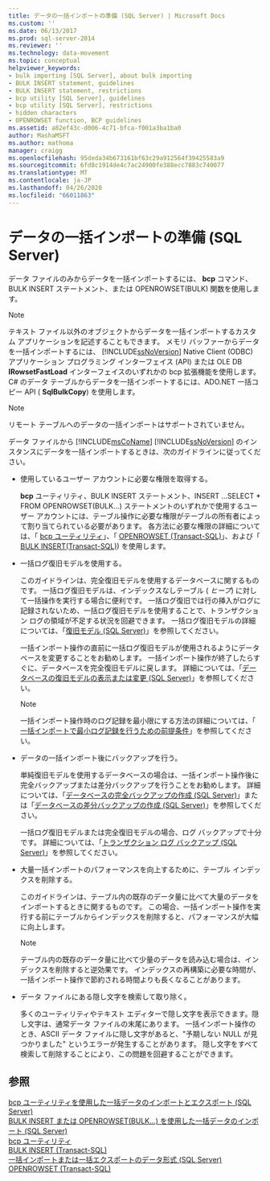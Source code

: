 ```yaml
---
title: データの一括インポートの準備 (SQL Server) | Microsoft Docs
ms.custom: ''
ms.date: 06/13/2017
ms.prod: sql-server-2014
ms.reviewer: ''
ms.technology: data-movement
ms.topic: conceptual
helpviewer_keywords:
- bulk importing [SQL Server], about bulk importing
- BULK INSERT statement, guidelines
- BULK INSERT statement, restrictions
- bcp utility [SQL Server], guidelines
- bcp utility [SQL Server], restrictions
- hidden characters
- OPENROWSET function, BCP guidelines
ms.assetid: a82ef43c-d006-4c71-bfca-f001a3ba1ba0
author: MashaMSFT
ms.author: mathoma
manager: craigg
ms.openlocfilehash: 95deda34b673161bf63c29a912564f39425583a9
ms.sourcegitcommit: 6fd8c1914de4c7ac24900fe388ecc7883c740077
ms.translationtype: MT
ms.contentlocale: ja-JP
ms.lasthandoff: 04/26/2020
ms.locfileid: "66011863"
---
```

# <a name="prepare-to-bulk-import-data-sql-server"></a>データの一括インポートの準備 (SQL Server)
  データ ファイルのみからデータを一括インポートするには、 **bcp** コマンド、BULK INSERT ステートメント、または OPENROWSET(BULK) 関数を使用します。  
  
> [!NOTE]  
>  テキスト ファイル以外のオブジェクトからデータを一括インポートするカスタム アプリケーションを記述することもできます。 メモリ バッファーからデータを一括インポートするには、 [!INCLUDE[ssNoVersion](../../includes/ssnoversion-md.md)] Native Client (ODBC) アプリケーション プログラミング インターフェイス (API) または OLE DB **IRowsetFastLoad** インターフェイスのいずれかの bcp 拡張機能を使用します。  C# のデータ テーブルからデータを一括インポートするには、ADO.NET 一括コピー API ( **SqlBulkCopy**) を使用します。  
  
> [!NOTE]  
>  リモート テーブルへのデータの一括インポートはサポートされていません。  
  
 データ ファイルから [!INCLUDE[msCoName](../../includes/msconame-md.md)] [!INCLUDE[ssNoVersion](../../includes/ssnoversion-md.md)] のインスタンスにデータを一括インポートするときは、次のガイドラインに従ってください。  
  
-   使用しているユーザー アカウントに必要な権限を取得する。  
  
     **bcp** ユーティリティ、BULK INSERT ステートメント、INSERT ...SELECT * FROM OPENROWSET(BULK...) ステートメントのいずれかで使用するユーザー アカウントには、テーブル操作に必要な権限がテーブルの所有者によって割り当てられている必要があります。 各方法に必要な権限の詳細については、「 [bcp ユーティリティ](../../tools/bcp-utility.md)」、「 [OPENROWSET &#40;Transact-SQL&#41;](/sql/t-sql/functions/openrowset-transact-sql)」、および「 [BULK INSERT&#40;Transact-SQL&#41;](/sql/t-sql/statements/bulk-insert-transact-sql)) を使用します。  
  
-   一括ログ復旧モデルを使用する。  
  
     このガイドラインは、完全復旧モデルを使用するデータベースに関するものです。 一括ログ復旧モデルは、インデックスなしテーブル ( *ヒープ*) に対して一括操作を実行する場合に便利です。 一括ログ復旧では行の挿入がログに記録されないため、一括ログ復旧モデルを使用することで、トランザクション ログの領域が不足する状況を回避できます。 一括ログ復旧モデルの詳細については、「[復旧モデル &#40;SQL Server&#41;](../backup-restore/recovery-models-sql-server.md)」を参照してください。  
  
     一括インポート操作の直前に一括ログ復旧モデルが使用されるようにデータベースを変更することをお勧めします。 一括インポート操作が終了したらすぐに、データベースを完全復旧モデルに戻します。 詳細については、「[データベースの復旧モデルの表示または変更 &#40;SQL Server&#41;](../backup-restore/view-or-change-the-recovery-model-of-a-database-sql-server.md)」を参照してください。  
  
    > [!NOTE]  
    >  一括インポート操作時のログ記録を最小限にする方法の詳細については、「 [一括インポートで最小ログ記録を行うための前提条件](prerequisites-for-minimal-logging-in-bulk-import.md)」を参照してください。  
  
-   データの一括インポート後にバックアップを行う。  
  
     単純復旧モデルを使用するデータベースの場合は、一括インポート操作後に完全バックアップまたは差分バックアップを行うことをお勧めします。 詳細については、「[データベースの完全バックアップの作成 &#40;SQL Server&#41;](../backup-restore/create-a-full-database-backup-sql-server.md)」または「[データベースの差分バックアップの作成 &#40;SQL Server&#41;](../backup-restore/create-a-differential-database-backup-sql-server.md)」を参照してください。  
  
     一括ログ復旧モデルまたは完全復旧モデルの場合、ログ バックアップで十分です。 詳細については、「[トランザクション ログ バックアップ &#40;SQL Server&#41;](../backup-restore/transaction-log-backups-sql-server.md)」を参照してください。  
  
-   大量一括インポートのパフォーマンスを向上するために、テーブル インデックスを削除する。  
  
     このガイドラインは、テーブル内の既存のデータ量に比べて大量のデータをインポートするときに関するものです。 この場合、一括インポート操作を実行する前にテーブルからインデックスを削除すると、パフォーマンスが大幅に向上します。  
  
    > [!NOTE]  
    >  テーブル内の既存のデータ量に比べて少量のデータを読み込む場合は、インデックスを削除すると逆効果です。 インデックスの再構築に必要な時間が、一括インポート操作で節約される時間よりも長くなることがあります。  
  
-   データ ファイルにある隠し文字を検索して取り除く。  
  
     多くのユーティリティやテキスト エディターで隠し文字を表示できます。隠し文字は、通常データ ファイルの末尾にあります。 一括インポート操作のとき、ASCII データ ファイルに隠し文字があると、"予期しない NULL が見つかりました" というエラーが発生することがあります。 隠し文字をすべて検索して削除することにより、この問題を回避することができます。  
  
## <a name="see-also"></a>参照  
 [bcp ユーティリティを使用した一括データのインポートとエクスポート &#40;SQL Server&#41;](import-and-export-bulk-data-by-using-the-bcp-utility-sql-server.md)   
 [BULK INSERT または OPENROWSET&#40;BULK...&#41; を使用した一括データのインポート &#40;SQL Server&#41;](import-bulk-data-by-using-bulk-insert-or-openrowset-bulk-sql-server.md)   
 [bcp ユーティリティ](../../tools/bcp-utility.md)   
 [BULK INSERT &#40;Transact-SQL&#41;](/sql/t-sql/statements/bulk-insert-transact-sql)   
 [一括インポートまたは一括エクスポートのデータ形式 &#40;SQL Server&#41;](data-formats-for-bulk-import-or-bulk-export-sql-server.md)   
 [OPENROWSET &#40;Transact-SQL&#41;](/sql/t-sql/functions/openrowset-transact-sql)  
  
  
